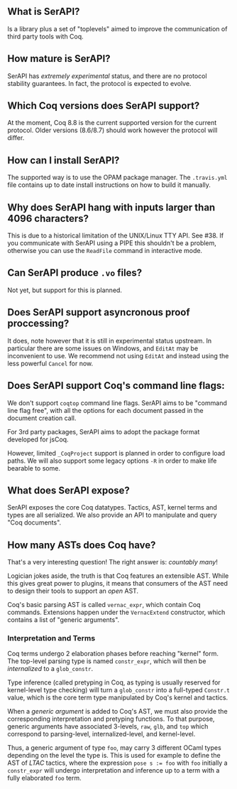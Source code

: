 ## What is SerAPI?

Is a library plus a set of "toplevels" aimed to improve the
communication of third party tools with Coq.

## How mature is SerAPI?

SerAPI has _extremely experimental_ status, and there are no protocol
stability guarantees. In fact, the protocol is expected to evolve.

## Which Coq versions does SerAPI support?

At the moment, Coq 8.8 is the current supported version for the
current protocol. Older versions (8.6/8.7) should work however the
protocol will differ.

## How can I install SerAPI?

The supported way is to use the OPAM package manager. The
`.travis.yml` file contains up to date install instructions on how to
build it manually.

## Why does SerAPI hang with inputs larger than 4096 characters?

This is due to a historical limitation of the UNIX/Linux TTY API. See
#38. If you communicate with SerAPI using a PIPE this shouldn't be a
problem, otherwise you can use the `ReadFile` command in interactive mode.

## Can SerAPI produce `.vo` files?

Not yet, but support for this is planned.

## Does SerAPI support asyncronous proof proccessing?

It does, note however that it is still in experimental status
upstream. In particular there are some issues on Windows, and `EditAt`
may be inconvenient to use. We recommend not using `EditAt` and
instead using the less powerful `Cancel` for now.

## Does SerAPI support Coq's command line flags:

We don't support `coqtop` command line flags. SerAPI aims to be
"command line flag free", with all the options for each document
passed in the document creation call.

For 3rd party packages, SerAPI aims to adopt the package format
developed for jsCoq.

However, limited `_CoqProject` support is planned in order to
configure load paths. We will also support some legacy options `-R` in
order to make life bearable to some.

## What does SerAPI expose?

SerAPI exposes the core Coq datatypes. Tactics, AST, kernel terms and
types are all serialized. We also provide an API to manipulate and
query "Coq documents".

## How many ASTs does Coq have?

That's a very interesting question! The right answer is: _countably many_!

Logician jokes aside, the truth is that Coq features an extensible
AST. While this gives great power to plugins, it means that consumers
of the AST need to design their tools to support an _open_ AST.

Coq's basic parsing AST is called `vernac_expr`, which contain Coq
commands. Extensions happen under the `VernacExtend` constructor,
which contains a list of "generic arguments".

### Interpretation and Terms

Coq terms undergo 2 elaboration phases before reaching "kernel"
form. The top-level parsing type is named `constr_expr`, which will
then be _internalized_ to a `glob_constr`.

Type inference (called pretyping in Coq, as typing is usually reserved
for kernel-level type checking) will turn a `glob_constr` into a
full-typed `Constr.t` value, which is the core term type manipulated
by Coq's kernel and tactics.

When a _generic argument_ is added to Coq's AST, we must also provide
the corresponding interpretation and pretyping functions. To that
purpose, generic arguments have associated 3-levels, `raw`, `glb`, and
`top` which correspond to parsing-level, internalized-level, and
kernel-level.

Thus, a generic argument of type `foo`, may carry 3 different OCaml
types depending on the level the type is. This is used for example to
define the AST of _LTAC_ tactics, where the expression `pose s := foo`
with `foo` initially a `constr_expr` will undergo interpretation and
inference up to a term with a fully elaborated `foo` term.
